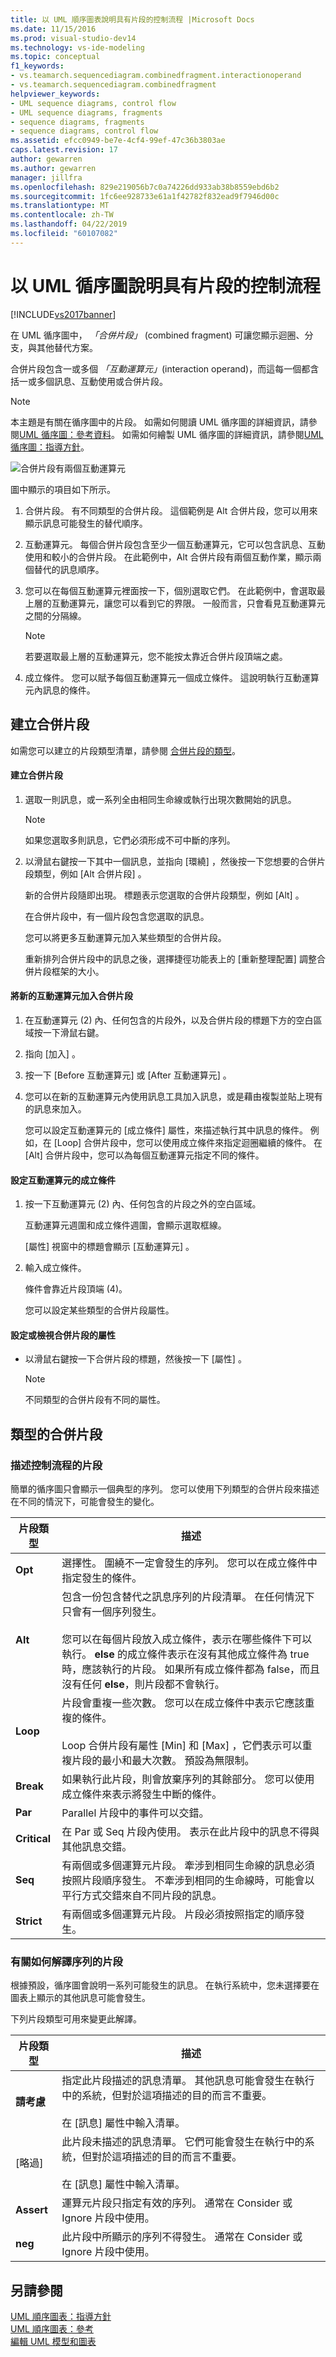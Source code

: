 ```yaml
---
title: 以 UML 順序圖表說明具有片段的控制流程 |Microsoft Docs
ms.date: 11/15/2016
ms.prod: visual-studio-dev14
ms.technology: vs-ide-modeling
ms.topic: conceptual
f1_keywords:
- vs.teamarch.sequencediagram.combinedfragment.interactionoperand
- vs.teamarch.sequencediagram.combinedfragment
helpviewer_keywords:
- UML sequence diagrams, control flow
- UML sequence diagrams, fragments
- sequence diagrams, fragments
- sequence diagrams, control flow
ms.assetid: efcc0949-be7e-4cf4-99ef-47c36b3803ae
caps.latest.revision: 17
author: gewarren
ms.author: gewarren
manager: jillfra
ms.openlocfilehash: 829e219056b7c0a74226dd933ab38b8559ebd6b2
ms.sourcegitcommit: 1fc6ee928733e61a1f42782f832ead9f7946d00c
ms.translationtype: MT
ms.contentlocale: zh-TW
ms.lasthandoff: 04/22/2019
ms.locfileid: "60107082"
---
```

# <a name="describe-control-flow-with-fragments-on-uml-sequence-diagrams"></a>以 UML 循序圖說明具有片段的控制流程
[!INCLUDE[vs2017banner](../includes/vs2017banner.md)]

在 UML 循序圖中， *「合併片段」* (combined fragment) 可讓您顯示迴圈、分支，與其他替代方案。  
  
 合併片段包含一或多個 *「互動運算元」*(interaction operand)，而這每一個都含括一或多個訊息、互動使用或合併片段。  
  
> [!NOTE]
>  本主題是有關在循序圖中的片段。 如需如何閱讀 UML 循序圖的詳細資訊，請參閱[UML 循序圖：參考資料](../modeling/uml-sequence-diagrams-reference.md)。 如需如何繪製 UML 循序圖的詳細資訊，請參閱[UML 循序圖：指導方針](../modeling/uml-sequence-diagrams-guidelines.md)。  
  
 ![合併片段有兩個互動運算元](../modeling/media/uml-seqfragments.png "UML_SeqFragments")  
  
 圖中顯示的項目如下所示。  
  
1. 合併片段。 有不同類型的合併片段。 這個範例是 Alt 合併片段，您可以用來顯示訊息可能發生的替代順序。  
  
2. 互動運算元。 每個合併片段包含至少一個互動運算元，它可以包含訊息、互動使用和較小的合併片段。 在此範例中，Alt 合併片段有兩個互動作業，顯示兩個替代的訊息順序。  
  
3. 您可以在每個互動運算元裡面按一下，個別選取它們。 在此範例中，會選取最上層的互動運算元，讓您可以看到它的界限。 一般而言，只會看見互動運算元之間的分隔線。  
  
    > [!NOTE]
    >  若要選取最上層的互動運算元，您不能按太靠近合併片段頂端之處。  
  
4. 成立條件。 您可以賦予每個互動運算元一個成立條件。 這說明執行互動運算元內訊息的條件。  
  
## <a name="creating-combined-fragments"></a>建立合併片段  
 如需您可以建立的片段類型清單，請參閱 [合併片段的類型](#KindsOfFragment)。  
  
#### <a name="to-create-a-combined-fragment"></a>建立合併片段  
  
1. 選取一則訊息，或一系列全由相同生命線或執行出現次數開始的訊息。  
  
   > [!NOTE]
   >  如果您選取多則訊息，它們必須形成不可中斷的序列。  
  
2. 以滑鼠右鍵按一下其中一個訊息，並指向 [環繞] ，然後按一下您想要的合併片段類型，例如 [Alt 合併片段] 。  
  
    新的合併片段隨即出現。 標題表示您選取的合併片段類型，例如 [Alt] 。  
  
    在合併片段中，有一個片段包含您選取的訊息。  
  
   您可以將更多互動運算元加入某些類型的合併片段。  
  
   重新排列合併片段中的訊息之後，選擇捷徑功能表上的 [重新整理配置]  調整合併片段框架的大小。  
  
#### <a name="to-add-a-new-interaction-operand-to-a-combined-fragment"></a>將新的互動運算元加入合併片段  
  
1. 在互動運算元 (2) 內、任何包含的片段外，以及合併片段的標題下方的空白區域按一下滑鼠右鍵。  
  
2. 指向 [加入] 。  
  
3. 按一下 [Before 互動運算元] 或 [After 互動運算元] 。  
  
4. 您可以在新的互動運算元內使用訊息工具加入訊息，或是藉由複製並貼上現有的訊息來加入。  
  
   您可以設定互動運算元的 [成立條件]  屬性，來描述執行其中訊息的條件。 例如，在 [Loop]  合併片段中，您可以使用成立條件來指定迴圈繼續的條件。 在 [Alt]  合併片段中，您可以為每個互動運算元指定不同的條件。  
  
#### <a name="to-set-the-guard-of-an-interaction-operand"></a>設定互動運算元的成立條件  
  
1. 按一下互動運算元 (2) 內、任何包含的片段之外的空白區域。  
  
    互動運算元週圍和成立條件週圍，會顯示選取框線。  
  
    [屬性]  視窗中的標題會顯示 [互動運算元] 。  
  
2. 輸入成立條件。  
  
    條件會靠近片段頂端 (4)。  
  
   您可以設定某些類型的合併片段屬性。  
  
#### <a name="to-set-or-view-the-properties-of-a-combined-fragment"></a>設定或檢視合併片段的屬性  
  
- 以滑鼠右鍵按一下合併片段的標題，然後按一下 [屬性] 。  
  
    > [!NOTE]
    >  不同類型的合併片段有不同的屬性。  
  
## <a name="KindsOfFragment"></a> 類型的合併片段  
  
### <a name="fragments-describing-control-flow"></a>描述控制流程的片段  
 簡單的循序圖只會顯示一個典型的序列。 您可以使用下列類型的合併片段來描述在不同的情況下，可能會發生的變化。  
  
|片段類型|描述|  
|-------------------|-----------------|  
|**Opt**|選擇性。 圍繞不一定會發生的序列。 您可以在成立條件中指定發生的條件。|  
|**Alt**|包含一份包含替代之訊息序列的片段清單。 在任何情況下只會有一個序列發生。<br /><br /> 您可以在每個片段放入成立條件，表示在哪些條件下可以執行。 **else** 的成立條件表示在沒有其他成立條件為 true 時，應該執行的片段。 如果所有成立條件都為 false，而且沒有任何 **else**，則片段都不會執行。|  
|**Loop**|片段會重複一些次數。 您可以在成立條件中表示它應該重複的條件。<br /><br /> Loop 合併片段有屬性 [Min]  和 [Max] ，它們表示可以重複片段的最小和最大次數。 預設為無限制。|  
|**Break**|如果執行此片段，則會放棄序列的其餘部分。 您可以使用成立條件來表示將發生中斷的條件。|  
|**Par**|Parallel 片段中的事件可以交錯。|  
|**Critical**|在 Par 或 Seq 片段內使用。 表示在此片段中的訊息不得與其他訊息交錯。|  
|**Seq**|有兩個或多個運算元片段。 牽涉到相同生命線的訊息必須按照片段順序發生。 不牽涉到相同的生命線時，可能會以平行方式交錯來自不同片段的訊息。|  
|**Strict**|有兩個或多個運算元片段。 片段必須按照指定的順序發生。|  
  
### <a name="fragments-about-how-to-interpret-the-sequence"></a>有關如何解譯序列的片段  
 根據預設，循序圖會說明一系列可能發生的訊息。 在執行系統中，您未選擇要在圖表上顯示的其他訊息可能會發生。  
  
 下列片段類型可用來變更此解譯。  
  
|片段類型|描述|  
|-------------------|-----------------|  
|**請考慮**|指定此片段描述的訊息清單。 其他訊息可能會發生在執行中的系統，但對於這項描述的目的而言不重要。<br /><br /> 在 [訊息]  屬性中輸入清單。|  
|[略過]|此片段未描述的訊息清單。 它們可能會發生在執行中的系統，但對於這項描述的目的而言不重要。<br /><br /> 在 [訊息]  屬性中輸入清單。|  
|**Assert**|運算元片段只指定有效的序列。 通常在 Consider 或 Ignore 片段中使用。|  
|**neg**|此片段中所顯示的序列不得發生。 通常在 Consider 或 Ignore 片段中使用。|  
  
## <a name="see-also"></a>另請參閱  
 [UML 順序圖表：指導方針](../modeling/uml-sequence-diagrams-guidelines.md)   
 [UML 順序圖表：參考](../modeling/uml-sequence-diagrams-reference.md)   
 [編輯 UML 模型和圖表](../modeling/edit-uml-models-and-diagrams.md)
